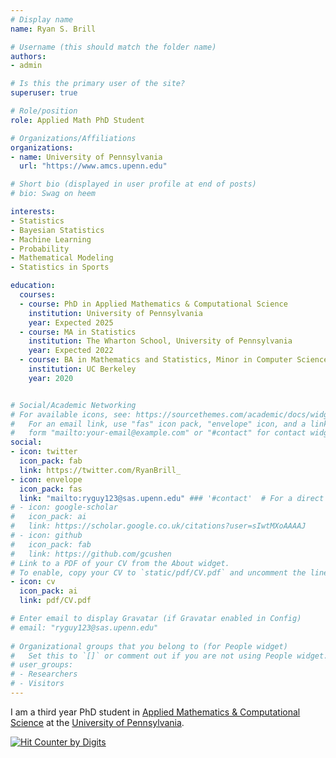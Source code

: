 ```yaml
---
# Display name
name: Ryan S. Brill

# Username (this should match the folder name)
authors:
- admin

# Is this the primary user of the site?
superuser: true

# Role/position
role: Applied Math PhD Student

# Organizations/Affiliations
organizations:
- name: University of Pennsylvania
  url: "https://www.amcs.upenn.edu"

# Short bio (displayed in user profile at end of posts)
# bio: Swag on heem

interests:
- Statistics
- Bayesian Statistics
- Machine Learning
- Probability
- Mathematical Modeling
- Statistics in Sports

education:
  courses:
  - course: PhD in Applied Mathematics & Computational Science
    institution: University of Pennsylvania
    year: Expected 2025 
  - course: MA in Statistics
    institution: The Wharton School, University of Pennsylvania
    year: Expected 2022
  - course: BA in Mathematics and Statistics, Minor in Computer Science
    institution: UC Berkeley
    year: 2020


# Social/Academic Networking
# For available icons, see: https://sourcethemes.com/academic/docs/widgets/#icons
#   For an email link, use "fas" icon pack, "envelope" icon, and a link in the
#   form "mailto:your-email@example.com" or "#contact" for contact widget.
social:
- icon: twitter
  icon_pack: fab
  link: https://twitter.com/RyanBrill_
- icon: envelope
  icon_pack: fas
  link: "mailto:ryguy123@sas.upenn.edu" ### '#contact'  # For a direct email link, use "mailto:test@example.org".
# - icon: google-scholar
#   icon_pack: ai
#   link: https://scholar.google.co.uk/citations?user=sIwtMXoAAAAJ
# - icon: github
#   icon_pack: fab
#   link: https://github.com/gcushen
# Link to a PDF of your CV from the About widget.
# To enable, copy your CV to `static/pdf/CV.pdf` and uncomment the lines below.  
- icon: cv
  icon_pack: ai
  link: pdf/CV.pdf

# Enter email to display Gravatar (if Gravatar enabled in Config)
# email: "ryguy123@sas.upenn.edu"
  
# Organizational groups that you belong to (for People widget)
#   Set this to `[]` or comment out if you are not using People widget.  
# user_groups:
# - Researchers
# - Visitors
---
```


<!---
I am a second year PhD student at the [University of Pennsylvania](https://www.upenn.edu) in [Applied Mathematics & Computational Science](https://www.amcs.upenn.edu). I'm interested in Bayesian statistics, statistical prediction, applied probability, mathematical modeling, and sports analytics.

For my undergraduate studies, I attended [UC Berkeley](https://www.berkeley.edu), where I double majored in [Mathematics](https://math.berkeley.edu) and [Statistics](https://statistics.berkeley.edu), and minored in [Computer Science](https://eecs.berkeley.edu). 
 
Please enjoy this picture of me at a [Husky Cafe](https://www.facebook.com/neverlandsiberians/) in Bangkok, Thailand.

See also my [**CV**](pdf/CV.pdf).
--->

I am a third year PhD student in [Applied Mathematics & Computational Science](https://www.amcs.upenn.edu) at the [University of Pennsylvania](https://www.upenn.edu).

<!---
where I am advised by [Adi Wyner]() 

and [Sameer Deshpande]().
--->

<!---
Please enjoy this picture of me at a [Husky Cafe](https://www.facebook.com/neverlandsiberians/) in Bangkok, Thailand.
--->

<a href="https://www.digits.net" target="_blank"> <img src="https://counter.digits.net/?counter={297035b4-5e06-f154-5558-c850c031e36e}&template=simple" alt="Hit Counter by Digits" border="0"  /> </a>
